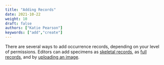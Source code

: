 ```yaml
---
title: "Adding Records"
date: 2021-10-22
weight: 10
draft: false
authors: ["Katie Pearson"]
keywords: ["add","create"]
---
```


There are several ways to add occurrence records, depending on your level of permissions. Editors can add specimens as [skeletal records](https://biokic.github.io/symbiota-docs/editor/add/skeletal/), as [full records](https://biokic.github.io/symbiota-docs/editor/add/full/), and by [uploading an image](https://biokic.github.io/symbiota-docs/editor/add/image/).
